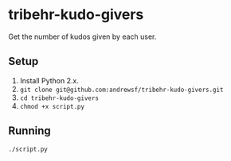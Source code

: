 tribehr-kudo-givers
===================

Get the number of kudos given by each user.

Setup
-----
1. Install Python 2.x.
2. `git clone git@github.com:andrewsf/tribehr-kudo-givers.git`
3. `cd tribehr-kudo-givers`
3. `chmod +x script.py`


Running
-------
`./script.py`